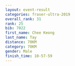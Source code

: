```yaml
---
layout: event-result 
categories: fraser-ultra-2019 
overall_rank: 31
rank: 25
bib: 7022
first_name: Chee Keong
last_name: Tay
distance: 70KM
category: 70KM
gender: Male
finish_time: 10-57-59
---
```

